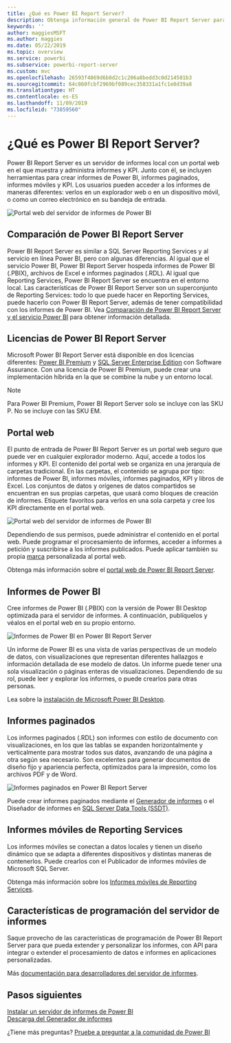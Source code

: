 ```yaml
---
title: ¿Qué es Power BI Report Server?
description: Obtenga información general de Power BI Report Server para saber cómo se adapta a SQL Server Reporting Services (SSRS) y al resto de servicios de Power BI.
keywords: ''
author: maggiesMSFT
ms.author: maggies
ms.date: 05/22/2019
ms.topic: overview
ms.service: powerbi
ms.subservice: powerbi-report-server
ms.custom: mvc
ms.openlocfilehash: 26593f4869d6b8d2c1c206a8bedd3c0d214581b3
ms.sourcegitcommit: 64c860fcbf2969bf089cec358331a1fc1e0d39a8
ms.translationtype: HT
ms.contentlocale: es-ES
ms.lasthandoff: 11/09/2019
ms.locfileid: "73859560"
---
```

# <a name="what-is-power-bi-report-server"></a>¿Qué es Power BI Report Server?

Power BI Report Server es un servidor de informes local con un portal web en el que muestra y administra informes y KPI. Junto con él, se incluyen herramientas para crear informes de Power BI, informes paginados, informes móviles y KPI. Los usuarios pueden acceder a los informes de maneras diferentes: verlos en un explorador web o en un dispositivo móvil, o como un correo electrónico en su bandeja de entrada.

![Portal web del servidor de informes de Power BI](media/get-started/power-bi-report-server-overview.png)

## <a name="comparing-power-bi-report-server"></a>Comparación de Power BI Report Server 
Power BI Report Server es similar a SQL Server Reporting Services y al servicio en línea Power BI, pero con algunas diferencias. Al igual que el servicio Power BI, Power BI Report Server hospeda informes de Power BI (.PBIX), archivos de Excel e informes paginados (.RDL). Al igual que Reporting Services, Power BI Report Server se encuentra en el entorno local. Las características de Power BI Report Server son un superconjunto de Reporting Services: todo lo que puede hacer en Reporting Services, puede hacerlo con Power BI Report Server, además de tener compatibilidad con los informes de Power BI. Vea [Comparación de Power BI Report Server y el servicio Power BI](compare-report-server-service.md) para obtener información detallada.

## <a name="licensing-power-bi-report-server"></a>Licencias de Power BI Report Server
Microsoft Power BI Report Server está disponible en dos licencias diferentes: [Power BI Premium](../service-premium-what-is.md) y [SQL Server Enterprise Edition](https://www.microsoft.com/sql-server/sql-server-2017-editions) con Software Assurance. Con una licencia de Power BI Premium, puede crear una implementación híbrida en la que se combine la nube y un entorno local.  

> [!NOTE]
> Para Power BI Premium, Power BI Report Server solo se incluye con las SKU P. No se incluye con las SKU EM.

## <a name="web-portal"></a>Portal web
El punto de entrada de Power BI Report Server es un portal web seguro que puede ver en cualquier explorador moderno. Aquí, accede a todos los informes y KPI. El contenido del portal web se organiza en una jerarquía de carpetas tradicional. En las carpetas, el contenido se agrupa por tipo: informes de Power BI, informes móviles, informes paginados, KPI y libros de Excel. Los conjuntos de datos y orígenes de datos compartidos se encuentran en sus propias carpetas, que usará como bloques de creación de informes. Etiquete favoritos para verlos en una sola carpeta y cree los KPI directamente en el portal web. 

![Portal web del servidor de informes de Power BI](media/get-started/web-portal.png)

Dependiendo de sus permisos, puede administrar el contenido en el portal web. Puede programar el procesamiento de informes, acceder a informes a petición y suscribirse a los informes publicados. Puede aplicar también su propia [marca](https://docs.microsoft.com/sql/reporting-services/branding-the-web-portal) personalizada al portal web. 

Obtenga más información sobre el [portal web de Power BI Report Server](https://docs.microsoft.com/sql/reporting-services/web-portal-ssrs-native-mode).

## <a name="power-bi-reports"></a>Informes de Power BI
Cree informes de Power BI (.PBIX) con la versión de Power BI Desktop optimizada para el servidor de informes. A continuación, publíquelos y véalos en el portal web en su propio entorno.

![Informes de Power BI en Power BI Report Server](media/get-started/powerbi-reports.png)

Un informe de Power BI es una vista de varias perspectivas de un modelo de datos, con visualizaciones que representan diferentes hallazgos e información detallada de ese modelo de datos.  Un informe puede tener una sola visualización o páginas enteras de visualizaciones. Dependiendo de su rol, puede leer y explorar los informes, o puede crearlos para otras personas.

Lea sobre la [instalación de Microsoft Power BI Desktop](install-powerbi-desktop.md).

## <a name="paginated-reports"></a>Informes paginados
Los informes paginados (.RDL) son informes con estilo de documento con visualizaciones, en los que las tablas se expanden horizontalmente y verticalmente para mostrar todos sus datos, avanzando de una página a otra según sea necesario. Son excelentes para generar documentos de diseño fijo y apariencia perfecta, optimizados para la impresión, como los archivos PDF y de Word. 

![Informes paginados en Power BI Report Server](media/get-started/paginated-reports.png)

Puede crear informes paginados mediante el [Generador de informes](https://docs.microsoft.com/sql/reporting-services/report-builder/report-builder-in-sql-server-2016) o el Diseñador de informes en [SQL Server Data Tools (SSDT)](https://docs.microsoft.com/sql/reporting-services/tools/reporting-services-in-sql-server-data-tools-ssdt).

## <a name="reporting-services-mobile-reports"></a>Informes móviles de Reporting Services
Los informes móviles se conectan a datos locales y tienen un diseño dinámico que se adapta a diferentes dispositivos y distintas maneras de contenerlos. Puede crearlos con el Publicador de informes móviles de Microsoft SQL Server.

Obtenga más información sobre los [Informes móviles de Reporting Services](https://docs.microsoft.com/sql/reporting-services/mobile-reports/create-mobile-reports-with-sql-server-mobile-report-publisher). 

## <a name="report-server-programming-features"></a>Características de programación del servidor de informes
Saque provecho de las características de programación de Power BI Report Server para que pueda extender y personalizar los informes, con API para integrar o extender el procesamiento de datos e informes en aplicaciones personalizadas.

Más [documentación para desarrolladores del servidor de informes](https://docs.microsoft.com/sql/reporting-services/reporting-services-developer-documentation).

## <a name="next-steps"></a>Pasos siguientes
[Instalar un servidor de informes de Power BI](install-report-server.md)  
[Descarga del Generador de informes](https://www.microsoft.com/download/details.aspx?id=53613)  

¿Tiene más preguntas? [Pruebe a preguntar a la comunidad de Power BI](https://community.powerbi.com/)


